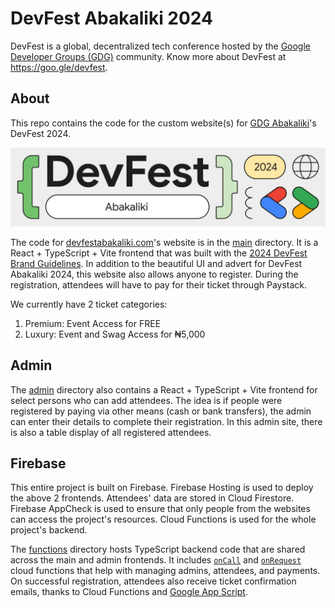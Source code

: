 # DevFest Abakaliki 2024

DevFest is a global, decentralized tech conference hosted by the [Google Developer Groups (GDG)](https://goo.gle/gdg) community. Know more about DevFest at https://goo.gle/devfest.

## About

This repo contains the code for the custom website(s) for [GDG Abakaliki](https://gdg.community.dev/gdg-abakaliki)'s DevFest 2024.

![DevFest Abakaliki 2024 Banner](./cdn/public/email-header.jpg)

The code for [devfestabakaliki.com](https://devfestabakaliki.com)'s website is in the [main](./main) directory. It is a React + TypeScript + Vite frontend that was built with the [2024 DevFest Brand Guidelines](https://goo.gle/devfest24-brand-guide). In addition to the beautiful UI and advert for DevFest Abakaliki 2024, this website also allows anyone to register. During the registration, attendees will have to pay for their ticket through Paystack.

We currently have 2 ticket categories:

1. Premium: Event Access for FREE
2. Luxury: Event and Swag Access for ₦5,000

## Admin

The [admin](./admin) directory also contains a React + TypeScript + Vite frontend for select persons who can add attendees. The idea is if people were registered by paying via other means (cash or bank transfers), the admin can enter their details to complete their registration. In this admin site, there is also a table display of all registered attendees.

## Firebase

This entire project is built on Firebase. Firebase Hosting is used to deploy the above 2 frontends. Attendees' data are stored in Cloud Firestore. Firebase AppCheck is used to ensure that only people from the websites can access the project's resources. Cloud Functions is used for the whole project's backend.

The [functions](./functions) directory hosts TypeScript backend code that are shared across the main and admin frontends. It includes [`onCall`](https://firebase.google.com/docs/functions/callable) and [`onRequest`](https://firebase.google.com/docs/functions/http-events) cloud functions that help with managing admins, attendees, and payments. On successful registration, attendees also receive ticket confirmation emails, thanks to Cloud Functions and [Google App Script](https://developers.google.com/apps-script).
